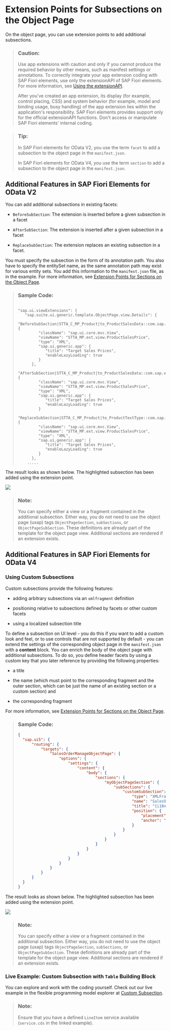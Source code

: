 <!-- loioce8d468269814077bc4b132572979b66 -->

# Extension Points for Subsections on the Object Page

On the object page, you can use extension points to add additional subsections.

> ### Caution:  
> Use app extensions with caution and only if you cannot produce the required behavior by other means, such as manifest settings or annotations. To correctly integrate your app extension coding with SAP Fiori elements, use only the extensionAPI of SAP Fiori elements. For more information, see [Using the extensionAPI](using-the-extensionapi-bd2994b.md).
> 
> After you've created an app extension, its display \(for example, control placing, CSS\) and system behavior \(for example, model and binding usage, busy handling\) of the app extension lies within the application's responsibility. SAP Fiori elements provides support only for the official extensionAPI functions. Don't access or manipulate SAP Fiori elements' internal coding.

> ### Tip:  
> In SAP Fiori elements for OData V2, you use the term `facet` to add a subsection to the object page in the `manifest.json`.
> 
> In SAP Fiori elements for OData V4, you use the term `section` to add a subsection to the object page in the `manifest.json`.



<a name="loioce8d468269814077bc4b132572979b66__section_bnv_vvn_d4b"/>

## Additional Features in SAP Fiori Elements for OData V2

You can add additional subsections in existing facets:

-   `BeforeSubSection`: The extension is inserted before a given subsection in a facet

-   `AfterSubSection`: The extension is inserted after a given subsection in a facet

-   `ReplaceSubSection`: The extension replaces an existing subsection in a facet.


You must specify the subsection in the form of its annotation path. You also have to specify the entitySet name, as the same annotation path may exist for various entity sets. You add this information to the `manifest.json` file, as in the example. For more information, see [Extension Points for Sections on the Object Page](extension-points-for-sections-on-the-object-page-92ad996.md).

> ### Sample Code:  
> ```
> 
> "sap.ui.viewExtensions": {
>    "sap.suite.ui.generic.template.ObjectPage.view.Details": {
>       "BeforeSubSection|STTA_C_MP_Product|to_ProductSalesData::com.sap.vocabularies.UI.v1.Chart":{
>          "className": "sap.ui.core.mvc.View",
>          "viewName": "STTA_MP.ext.view.ProductSalesPrice",
>          "type": "XML",
>          "sap.ui.generic.app": {
>             "title": "Target Sales Prices",
>             "enableLazyLoading": true
>          }
>       },
>       "AfterSubSection|STTA_C_MP_Product|to_ProductSalesData::com.sap.vocabularies.UI.v1.LineItem":{
>          "className": "sap.ui.core.mvc.View",
>          "viewName": "STTA_MP.ext.view.ProductSalesPrice",
>          "type": "XML",
>          "sap.ui.generic.app": {
>             "title": "Target Sales Prices",
>             "enableLazyLoading": true
>          }
>      "ReplaceSubSection|STTA_C_MP_Product|to_ProductTextType::com.sap.vocabularies.UI.v1.LineItem":{
>          "className": "sap.ui.core.mvc.View",
>          "viewName": "STTA_MP.ext.view.ProductSalesPrice",
>          "type": "XML",
>          "sap.ui.generic.app": {
>             "title": "Target Sales Prices",
>             "enableLazyLoading": true
>          }
>       },
>     .....
> 
> ```

The result looks as shown below. The highlighted subsection has been added using the extension point.

 ![](images/Subsections_90b2aad.jpg) 

> ### Note:  
> You can specify either a view or a fragment contained in the additional subsection. Either way, you do not need to use the object page \(uxap\) tags `ObjectPageSection`, `subSections`, or `ObjectPageSubSection`. These definitions are already part of the template for the object page view. Additional sections are rendered if an extension exists.



<a name="loioce8d468269814077bc4b132572979b66__section_lwj_nwn_d4b"/>

## Additional Features in SAP Fiori Elements for OData V4



### Using Custom Subsections

Custom subsections provide the following features:

-   adding arbitrary subsections via an `xmlfragment` definition

-   positioning relative to subsections defined by facets or other custom facets

-   using a localized subsection title


To define a subsection on UI level - you do this if you want to add a custom look and feel, or to use controls that are not supported by default - you can extend the settings of the corresponding object page in the `manifest.json` with a **content** block. You can enrich the body of the object page with additional subsections. To do so, you define header facets by using a custom key that you later reference by providing the following properties:

-   a title

-   the name \(which must point to the corresponding fragment and the outer section, which can be just the name of an existing section or a custom section\) and

-   the corresponding fragment


For more information, see [Extension Points for Sections on the Object Page](extension-points-for-sections-on-the-object-page-92ad996.md).

> ### Sample Code:  
> ```json
> {
> 	"sap.ui5": {
> 		"routing": {
> 			"targets": {
> 				"SalesOrderManageObjectPage": {
> 					"options": {
> 						"settings": {
> 							"content": {
> 								"body": {
> 									"sections": {
> 										"myObjectPageSection": {
> 											"subSections": {
> 												"customSubSection": {
> 													"type": "XMLFragment",
> 													"name": "SalesOrder.custom.CustomSubSection",
> 													"title": "{i18n>customSubSection}",
> 													"position": {
> 														"placement": "After",
> 														"anchor": "someSubSection"
> 													}
> 												}
> 											}
> 										}
> 									}
> 								}
> 							}
> 						}
> 					}
> 				}
> 			}
> 		}
> 	}
> }
> ```

The result looks as shown below. The highlighted subsection has been added using the extension point.

 ![](images/Subsections_90b2aad.jpg) 

> ### Note:  
> You can specify either a view or a fragment contained in the additional subsection. Either way, you do not need to use the object page \(uxap\) tags `ObjectPageSection`, `subSections`, or `ObjectPageSubSection`. These definitions are already part of the template for the object page view. Additional sections are rendered if an extension exists.



### Live Example: Custom Subsection with `Table` Building Block

You can explore and work with the coding yourself. Check out our live example in the flexible programming model explorer at [Custom Subsection](https://ui5.sap.com/test-resources/sap/fe/core/fpmExplorer/index.html#/customElements/customElementsOverview/customSubSectionContent).

> ### Note:  
> Ensure that you have a defined `LineItem` service available \(`service.cds` in the linked example\).

